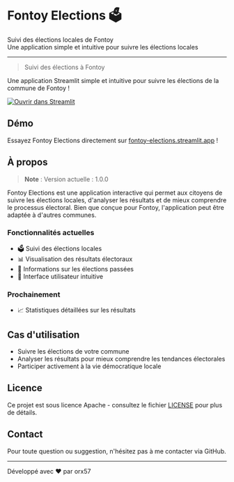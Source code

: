 # Fontoy Elections 🗳️

Suivi des élections locales de Fontoy  
Une application simple et intuitive pour suivre les élections locales

---

> Suivi des élections à Fontoy

Une application Streamlit simple et intuitive pour suivre les élections de la commune de Fontoy !

[![Ouvrir dans Streamlit](https://static.streamlit.io/badges/streamlit_badge_black_white.svg)](https://fontoy-elections.streamlit.app/)

## Démo

Essayez Fontoy Elections directement sur [fontoy-elections.streamlit.app](https://fontoy-elections.streamlit.app/) !

## À propos

> **Note** : Version actuelle : 1.0.0

Fontoy Elections est une application interactive qui permet aux citoyens de suivre les élections locales, d'analyser les résultats et de mieux comprendre le processus électoral. Bien que conçue pour Fontoy, l'application peut être adaptée à d'autres communes.

### Fonctionnalités actuelles

- 🗳️ Suivi des élections locales
- 📊 Visualisation des résultats électoraux
- 📅 Informations sur les élections passées
- 🎯 Interface utilisateur intuitive

### Prochainement

- 📈 Statistiques détaillées sur les résultats

## Cas d'utilisation

- Suivre les élections de votre commune
- Analyser les résultats pour mieux comprendre les tendances électorales
- Participer activement à la vie démocratique locale

## Licence

Ce projet est sous licence Apache - consultez le fichier [LICENSE](LICENSE) pour plus de détails.

## Contact

Pour toute question ou suggestion, n'hésitez pas à me contacter via GitHub.

---

Développé avec ❤️ par orx57
